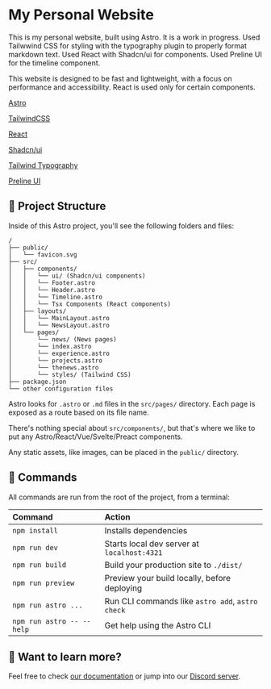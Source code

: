# My Personal Website

This is my personal website, built using Astro. It is a work in progress.
Used Tailwwind CSS for styling with the typography plugin to properly format markdown text.
Used React with Shadcn/ui for components.
Used Preline UI for the timeline component.

This website is designed to be fast and lightweight, with a focus on performance and accessibility.
React is used only for certain components.

[Astro](https://astro.build)

[TailwindCSS](https://docs.astro.build/en/guides/integrations-guide/tailwind/)

[React](https://docs.astro.build/en/guides/integrations-guide/react/)

[Shadcn/ui](https://ui.shadcn.com/docs/installation/astro)

[Tailwind Typography](https://docs.astro.build/en/recipes/tailwind-rendered-markdown/)

[Preline UI](https://www.preline.co/)

## 🚀 Project Structure

Inside of this Astro project, you'll see the following folders and files:

```text
/
├── public/
│   └── favicon.svg
├── src/
│   ├── components/
│   │   └── ui/ (Shadcn/ui components)
│   │   └── Footer.astro
│   │   └── Header.astro
│   │   └── Timeline.astro
│   │   └── Tsx Components (React components)
│   ├── layouts/
│   │   └── MainLayout.astro
│   │   └── NewsLayout.astro
│   └── pages/
│       └── news/ (News pages)
│       └── index.astro
│       └── experience.astro
│       └── projects.astro
│       └── thenews.astro
│       └── styles/ (Tailwind CSS)
├── package.json
└── other configuration files
```

Astro looks for `.astro` or `.md` files in the `src/pages/` directory. Each page is exposed as a route based on its file name.

There's nothing special about `src/components/`, but that's where we like to put any Astro/React/Vue/Svelte/Preact components.

Any static assets, like images, can be placed in the `public/` directory.

## 🧞 Commands

All commands are run from the root of the project, from a terminal:

| Command                   | Action                                           |
| :------------------------ | :----------------------------------------------- |
| `npm install`             | Installs dependencies                            |
| `npm run dev`             | Starts local dev server at `localhost:4321`      |
| `npm run build`           | Build your production site to `./dist/`          |
| `npm run preview`         | Preview your build locally, before deploying     |
| `npm run astro ...`       | Run CLI commands like `astro add`, `astro check` |
| `npm run astro -- --help` | Get help using the Astro CLI                     |

## 👀 Want to learn more?

Feel free to check [our documentation](https://docs.astro.build) or jump into our [Discord server](https://astro.build/chat).
